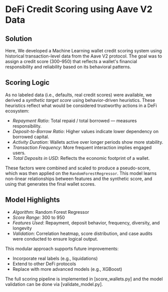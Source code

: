 # DeFi Credit Scoring using Aave V2 Data

## Solution

Here, We developed a Machine Learning wallet credit scoring system using historical transaction-level data from the Aave V2 protocol. The goal was to assign a credit score (300–950) that reflects a wallet's financial responsibility and reliability based on its behavioral patterns.

## Scoring Logic

As no labeled data (i.e., defaults, real credit scores) were available, we derived a *synthetic target score* using behavior-driven heuristics. These heuristics reflect what would be considered trustworthy actions in a DeFi ecosystem:

* *Repayment Ratio*: Total repaid / total borrowed — measures responsibility.
* *Deposit-to-Borrow Ratio*: Higher values indicate lower dependency on borrowed capital.
* *Activity Duration*: Wallets active over longer periods show more stability.
* *Transaction Frequency*: More frequent interaction implies engaged users.
* *Total Deposits in USD*: Reflects the economic footprint of a wallet.

These factors were combined and scaled to produce a pseudo-score, which was then applied on the `RandomForestRegressor`. This model learns non-linear relationships between features and the synthetic score, and using that generates the final wallet scores.

## Model Highlights

* *Algorithm*: Random Forest Regressor
* *Score Range*: 300 to 950
* *Features Used*: Repayment, deposit behavior, frequency, diversity, and longevity
* *Validation*: Correlation heatmap, score distribution, and case audits were conducted to ensure logical output.

This modular approach supports future improvements:

* Incorporate real labels (e.g., liquidations)
* Extend to other DeFi protocols
* Replace with more advanced models (e.g., XGBoost)

The full scoring pipeline is implemented in [score_wallets.py] and the model validation can be done via [validate_model.py].
